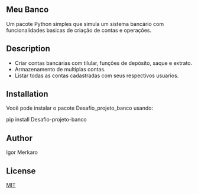 ## Meu Banco

Um pacote Python simples que simula um sistema bancário com funcionalidades basicas de criação de contas e operações.

## Description

- Criar contas bancárias com tilular, funções de depósito, saque e extrato.
- Armazenamento de multiplas contas.
- Listar todas as contas cadastradas com seus respectivos usuarios.

## Installation

Você pode instalar o pacote Desafio_projeto_banco usando:

pip install Desafio-projeto-banco

## Author

Igor Merkaro

## License

[MIT](LICENSE)
